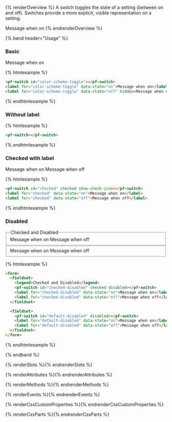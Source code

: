{% renderOverview %}
A switch toggles the state of a setting (between on and off). Switches provide a more explicit, visible representation on a setting.

<pf-switch id="overview-switch" checked></pf-switch>
<label for="overview-switch" data-state="on">Message when on</label>
<label for="overview-switch" data-state="off" hidden>Message when off</label>
{% endrenderOverview %}

{% band header="Usage" %}

### Basic
<pf-switch id="color-scheme-toggle" checked></pf-switch>
<label for="color-scheme-toggle" data-state="on">Message when on</label>
<label for="color-scheme-toggle" data-state="off" hidden>Message when off</label>

{% htmlexample %}
```html
<pf-switch id="color-scheme-toggle"></pf-switch>
<label for="color-scheme-toggle" data-state="on">Message when on</label>
<label for="color-scheme-toggle" data-state="off" hidden>Message when off</label>
```
{% endhtmlexample %}

### Without label
<pf-switch checked></pf-switch>

{% htmlexample %}
```html
<pf-switch></pf-switch>
```
{% endhtmlexample %}

### Checked with label
<pf-switch id="checked" checked show-check-icon></pf-switch>
<label for="checked" data-state="on">Message when on</label>
<label for="checked" data-state="off">Message when off</label>

{% htmlexample %}
```html
<pf-switch id="checked" checked show-check-icon></pf-switch>
<label for="checked" data-state="on">Message when on</label>
<label for="checked" data-state="off">Message when off</label>
```
{% endhtmlexample %}

### Disabled
<form>
  <fieldset>
    <legend>Checked and Disabled</legend>
    <pf-switch id="checked-disabled" checked disabled></pf-switch>
    <label for="checked-disabled" data-state="on">Message when on</label>
    <label for="checked-disabled" data-state="off">Message when off</label>
  </fieldset>
  <fieldset>
    <pf-switch id="default-disabled" disabled></pf-switch>
    <label for="default-disabled" data-state="on">Message when on</label>
    <label for="default-disabled" data-state="off">Message when off</label>
  </fieldset>
</form>

{% htmlexample %}
```html
<form>
  <fieldset>
    <legend>Checked and Disabled</legend>
    <pf-switch id="checked-disabled" checked disabled></pf-switch>
    <label for="checked-disabled" data-state="on">Message when on</label>
    <label for="checked-disabled" data-state="off">Message when off</label>
  </fieldset>

  <fieldset>
    <pf-switch id="default-disabled" disabled></pf-switch>
    <label for="default-disabled" data-state="on">Message when on</label>
    <label for="default-disabled" data-state="off">Message when off</label>
  </fieldset>
</form>
```
{% endhtmlexample %}

{% endband %}

{% renderSlots %}{% endrenderSlots %}

{% renderAttributes %}{% endrenderAttributes %}

{% renderMethods %}{% endrenderMethods %}

{% renderEvents %}{% endrenderEvents %}

{% renderCssCustomProperties %}{% endrenderCssCustomProperties %}

{% renderCssParts %}{% endrenderCssParts %}
